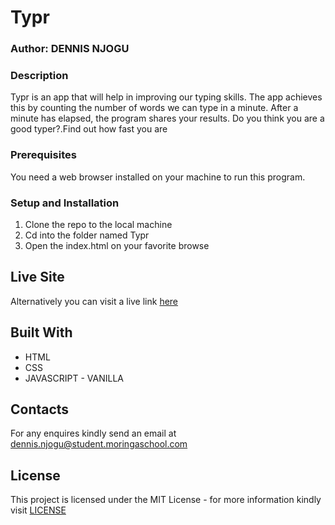 # Typr
### Author: DENNIS NJOGU

### Description

Typr is an app that will help in improving our typing skills. The app achieves this by counting the number of words we can type in a minute. After a minute has  elapsed, the program shares your results.
Do you think you are a good typer?.Find out how fast you are 

### Prerequisites
You need a web browser installed on your machine to run this program. 

### Setup and Installation
1. Clone the repo to the local machine
2. Cd into the folder named Typr
3. Open the index.html on your favorite browse

## Live Site
Alternatively you can visit a live link [here](https://dcolonel6.github.io/Typr/)

## Built With

* HTML
* CSS
* JAVASCRIPT - VANILLA

## Contacts
For any enquires kindly send an email at [dennis.njogu@student.moringaschool.com](dennis.njogu@student.moringaschool.com)

## License

This project is licensed under the MIT License - for more information kindly visit [LICENSE](https://github.com/Dcolonel6/Typr/blob/main/LICENSE) 

